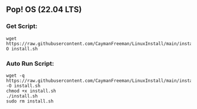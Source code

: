 ## Pop! OS (22.04 LTS)

### Get Script:
```
wget https://raw.githubusercontent.com/CaymanFreeman/LinuxInstall/main/install.sh-O install.sh
```

### Auto Run Script:
```
wget -q https://raw.githubusercontent.com/CaymanFreeman/LinuxInstall/main/install.sh -O install.sh
chmod +x install.sh
./install.sh
sudo rm install.sh
```